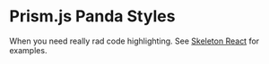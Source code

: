 # Prism.js Panda Styles

When you need really rad code highlighting. See [Skeleton React](https://skeleton-react.github.io/) for examples.

